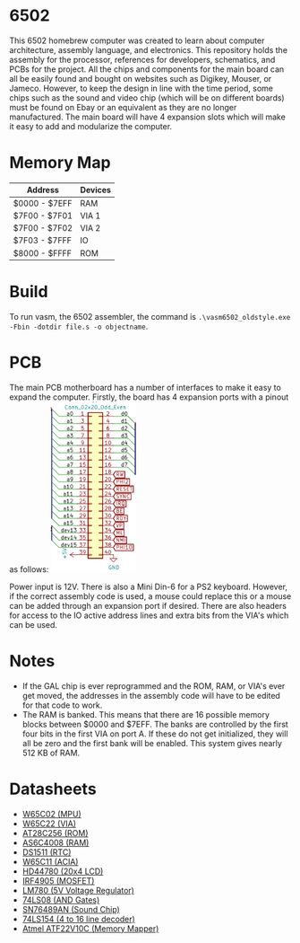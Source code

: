 # 6502
This 6502 homebrew computer was created to learn about computer architecture, assembly language, and electronics. This repository holds the assembly for the processor, references for developers, schematics, and PCBs for the project. All the chips and components for the main board can all be easily found and bought on websites such as Digikey, Mouser, or Jameco. However, to keep the design in line with the time period, some chips such as the sound and video chip (which will be on different boards) must be found on Ebay or an equivalent as they are no longer manufactured. The main board will have 4 expansion slots which will make it easy to add and modularize the computer. 

# Memory Map
| Address       | Devices |
| ------------- | ------- | 
| $0000 - $7EFF | RAM     | 
| $7F00 - $7F01 | VIA 1   | 
| $7F00 - $7F02 | VIA 2   | 
| $7F03 - $7FFF | IO      | 
| $8000 - $FFFF | ROM     | 

# Build
To run vasm, the 6502 assembler, the command is `.\vasm6502_oldstyle.exe -Fbin -dotdir file.s -o objectname`.

# PCB
The main PCB motherboard has a number of interfaces to make it easy to expand the computer. Firstly, the board has 4 expansion ports with a pinout as follows:
![Expansion Slot](https://github.com/strah19/6502/blob/master/docs/expansion.png?raw=true)


Power input is 12V. There is also
a Mini Din-6 for a PS2 keyboard. However, if the correct assembly code is used, a mouse could replace this or a mouse can be added through an expansion port if desired. There are also headers for access to the IO active address lines and extra bits from the VIA's which can be used. 

# Notes
- If the GAL chip is ever reprogrammed and the ROM, RAM, or VIA's ever get moved, the addresses in the assembly code will have to be edited for that code to work. 
- The RAM is banked. This means that there are 16 possible memory blocks between $0000 and $7EFF. The banks are controlled by the first four bits in the first VIA on port A. If these do not get initialized, they will all be zero and the first bank will be enabled. This system gives nearly 512 KB of RAM.

# Datasheets
- <a href = "https://www.mouser.com/datasheet/2/436/w65c02s-2572.pdf"> W65C02 (MPU) </a>
- <a href = "https://www.mouser.com/datasheet/2/436/w65c22-1197.pdf"> W65C22 (VIA) </a> 
- <a href = "https://www.mouser.com/datasheet/2/268/doc0006-1108095.pdf"> AT28C256 (ROM) </a>
- <a href = "https://www.mouser.com/datasheet/2/12/AS6C4008-1265427.pdf"> AS6C4008 (RAM) </a>
- <a href = "https://www.mouser.com/datasheet/2/256/DS1501-DS1511-465962.pdf"> DS1511 (RTC) </a>
- <a href = "https://www.westerndesigncenter.com/wdc/documentation/w65c51n.pdf"> W65C11 (ACIA) </a>
- <a href = "https://www.sparkfun.com/datasheets/LCD/HD44780.pdf"> HD44780 (20x4 LCD) </a>
- <a href = "https://www.jameco.com/Jameco/Products/ProdDS/670442-DS01.pdf"> IRF4905 (MOSFET) </a>
- <a href = "https://www.jameco.com/Jameco/Products/ProdDS/51262.pdf"> LM780 (5V Voltage Regulator) </a>
- <a href = "https://www.jameco.com/Jameco/Products/ProdDS/46375.pdf"> 74LS08 (AND Gates) </a>
- <a href = "http://map.grauw.nl/resources/sound/texas_instruments_sn76489an.pdf"> SN76489AN (Sound Chip) </a>
- <a href = "https://www.seattleu.edu/media/college-of-science-and-engineering/files/departments/electricalandcomputerengineering/74ls1545606.pdf"> 74LS154 (4 to 16 line decoder) </a>
- <a href = "https://www.mouser.com/datasheet/2/268/doc0735-1369018.pdf"> Atmel ATF22V10C (Memory Mapper) </a>

